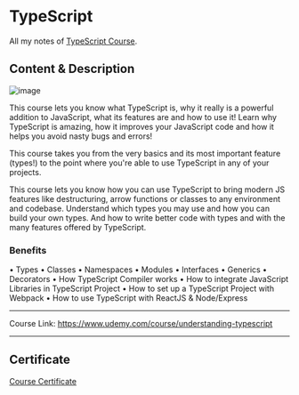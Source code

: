 # TypeScript

All my notes of [TypeScript Course](https://www.udemy.com/course/understanding-typescript).

## Content & Description 

![image](https://user-images.githubusercontent.com/69651552/216601682-13135350-e262-4285-b93a-ee8716f45c04.png) 

This course lets you know what TypeScript is, why it really is a powerful addition to JavaScript, what its features are and how to use it! Learn why TypeScript is amazing, how it improves your JavaScript code and how it helps you avoid nasty bugs and errors!

This course takes you from the very basics and its most important feature (types!) to the point where you're able to use TypeScript in any of your projects.

This course lets you know how you can use TypeScript to bring modern JS features like destructuring, arrow functions or classes to any environment and codebase. Understand which types you may use and how you can build your own types. And how to write better code with types and with the many features offered by TypeScript.

### Benefits

• Types
• Classes
• Namespaces
• Modules
• Interfaces
• Generics
• Decorators
• How TypeScript Compiler works
• How to integrate JavaScript Libraries in TypeScript Project
• How to set up a TypeScript Project with Webpack
• How to use TypeScript with ReactJS & Node/Express

------------------

Course Link: https://www.udemy.com/course/understanding-typescript

------------------

## Certificate

[Course Certificate](Certificate.pdf)
